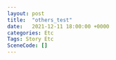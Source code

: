```yaml
---
layout: post
title:  "others_test"
date:   2021-12-11 18:00:00 +0000
categories: Etc
Tags: Story Etc
SceneCode: []
---
```

